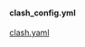 #### clash_config.yml

[clash.yaml](https://raw.githubusercontent.com/SupaVision/DocHub/main/docs/tools/clash.yaml)
